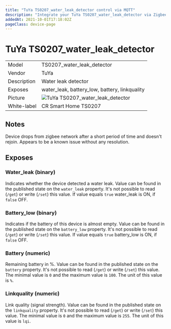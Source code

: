 ```yaml
---
title: "TuYa TS0207_water_leak_detector control via MQTT"
description: "Integrate your TuYa TS0207_water_leak_detector via Zigbee2MQTT with whatever smart home infrastructure you are using without the vendor's bridge or gateway."
addedAt: 2021-10-01T17:18:02Z
pageClass: device-page
---
```


<!-- !!!! -->
<!-- ATTENTION: This file is auto-generated through docgen! -->
<!-- You can only edit the "Notes"-Section between the two comment lines "Notes BEGIN" and "Notes END". -->
<!-- Do not use h1 or h2 heading within "## Notes"-Section. -->
<!-- !!!! -->

# TuYa TS0207_water_leak_detector

|     |     |
|-----|-----|
| Model | TS0207_water_leak_detector  |
| Vendor  | TuYa  |
| Description | Water leak detector |
| Exposes | water_leak, battery_low, battery, linkquality |
| Picture | ![TuYa TS0207_water_leak_detector](https://www.zigbee2mqtt.io/images/devices/TS0207_water_leak_detector.jpg) |
| White-label | CR Smart Home TS0207 |


<!-- Notes BEGIN: You can edit here. Add "## Notes" headline if not already present. -->
## Notes
Device drops from zigbee network after a short period of time and doesn't rejoin.  Appears to be a known issue without any resolution.

<!-- Notes END: Do not edit below this line -->



## Exposes

### Water_leak (binary)
Indicates whether the device detected a water leak.
Value can be found in the published state on the `water_leak` property.
It's not possible to read (`/get`) or write (`/set`) this value.
If value equals `true` water_leak is ON, if `false` OFF.

### Battery_low (binary)
Indicates if the battery of this device is almost empty.
Value can be found in the published state on the `battery_low` property.
It's not possible to read (`/get`) or write (`/set`) this value.
If value equals `true` battery_low is ON, if `false` OFF.

### Battery (numeric)
Remaining battery in %.
Value can be found in the published state on the `battery` property.
It's not possible to read (`/get`) or write (`/set`) this value.
The minimal value is `0` and the maximum value is `100`.
The unit of this value is `%`.

### Linkquality (numeric)
Link quality (signal strength).
Value can be found in the published state on the `linkquality` property.
It's not possible to read (`/get`) or write (`/set`) this value.
The minimal value is `0` and the maximum value is `255`.
The unit of this value is `lqi`.

